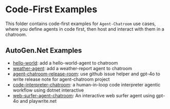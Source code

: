 # Code-First Examples

This folder contains code-first examples for `Agent-Chatroom` use cases, where you define agents in code first, then host and interact with them in a chatroom.

## AutoGen.Net Examples
- [hello-world](./dotnet/hello-world): add a hello-world-agent to chatroom
- [weather-agent](./dotnet/weather-agent): add a weather-report agent to chatroom
- [agent-chatroom-release-room](./dotnet/gh-release-note-room): use github issue helper and gpt-4o to write release note for agent-chatroom project
- [code-interpreter-chatroom](https://github.com/LittleLittleCloud/code-interpreter-workflow): a human-in-loop code interpreter agentic workflow using dotnet interactive
- [web-surfer-agent-chatroom](https://github.com/LittleLittleCloud/WebSurferAgent): An interactive web surfer agent using gpt-4o and playwrite.net
